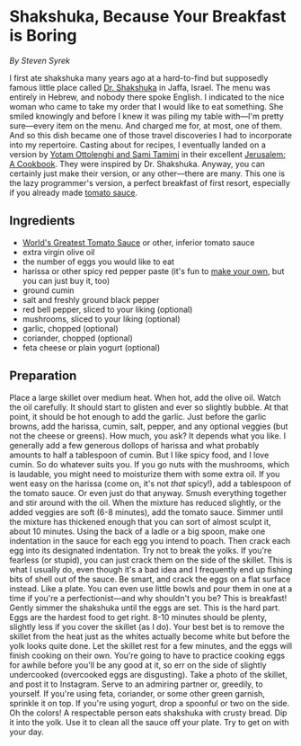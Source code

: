 # Shakshuka, Because Your Breakfast is Boring

_By Steven Syrek_

I first ate shakshuka many years ago at a hard-to-find but supposedly famous little place called [Dr. Shakshuka](http://www.doctorshakshuka.co.il/) in Jaffa, Israel. The menu was entirely in Hebrew, and nobody there spoke English. I indicated to the nice woman who came to take my order that I would like to eat something. She smiled knowingly and before I knew it was piling my table with—I'm pretty sure—every item on the menu. And charged me for, at most, one of them. And so this dish became one of those travel discoveries I had to incorporate into my repertoire. Casting about for recipes, I eventually landed on a version by [Yotam Ottolenghi and Sami Tamimi](http://www.epicurious.com/recipes/food/views/shakshuka-with-red-peppers-and-cumin-56389454) in their excellent [Jerusalem: A Cookbook](http://a.co/gnqU3ye). They were inspired by Dr. Shakshuka. Anyway, you can certainly just make their version, or any other—there are many. This one is the lazy programmer's version, a perfect breakfast of first resort, especially if you already made [tomato sauce](worlds-greatest-tomato-sauce.md).

## Ingredients

- [World's Greatest Tomato Sauce](worlds-greatest-tomato-sauce.md) or other, inferior tomato sauce
- extra virgin olive oil
- the number of eggs you would like to eat
- harissa or other spicy red pepper paste (it's fun to [make your own](http://www.epicurious.com/recipes/food/views/harissa-51185010), but you can just buy it, too)
- ground cumin
- salt and freshly ground black pepper
- red bell pepper, sliced to your liking (optional)
- mushrooms, sliced to your liking (optional)
- garlic, chopped (optional)
- coriander, chopped (optional)
- feta cheese or plain yogurt (optional)

## Preparation

Place a large skillet over medium heat. When hot, add the olive oil. Watch the oil carefully. It should start to glisten and ever so slightly bubble. At that point, it should be hot enough to add the garlic. Just before the garlic browns, add the harissa, cumin, salt, pepper, and any optional veggies (but not the cheese or greens). How much, you ask? It depends what you like. I generally add a few generous dollops of harissa and what probably amounts to half a tablespoon of cumin. But I like spicy food, and I love cumin. So do whatever suits you. If you go nuts with the mushrooms, which is laudable, you might need to moisturize them with some extra oil. If you went easy on the harissa (come on, it's not _that_ spicy!), add a tablespoon of the tomato sauce. Or even just do that anyway. Smush everything together and stir around with the oil. When the mixture has reduced slightly, or the added veggies are soft (6-8 minutes), add the tomato sauce. Simmer until the mixture has thickened enough that you can sort of almost sculpt it, about 10 minutes. Using the back of a ladle or a big spoon, make one indentation in the sauce for each egg you intend to poach. Then crack each egg into its designated indentation. Try not to break the yolks. If you're fearless (or stupid), you can just crack them on the side of the skillet. This is what I usually do, even though it's a bad idea and I frequently end up fishing bits of shell out of the sauce. Be smart, and crack the eggs on a flat surface instead. Like a plate. You can even use little bowls and pour them in one at a time if you're a perfectionist—and why shouldn't you be? This is breakfast! Gently simmer the shakshuka until the eggs are set. This is the hard part. Eggs are the hardest food to get right. 8-10 minutes should be plenty, slightly less if you cover the skillet (as I do). Your best bet is to remove the skillet from the heat just as the whites actually become white but before the yolk looks quite done. Let the skillet rest for a few minutes, and the eggs will finish cooking on their own. You're going to have to practice cooking eggs for awhile before you'll be any good at it, so err on the side of slightly undercooked (overcooked eggs are disgusting). Take a photo of the skillet, and post it to Instagram. Serve to an admiring partner or, greedily, to yourself. If you're using feta, coriander, or some other green garnish, sprinkle it on top. If you're using yogurt, drop a spoonful or two on the side. Oh the colors! A respectable person eats shakshuka with crusty bread. Dip it into the yolk. Use it to clean all the sauce off your plate. Try to get on with your day.
